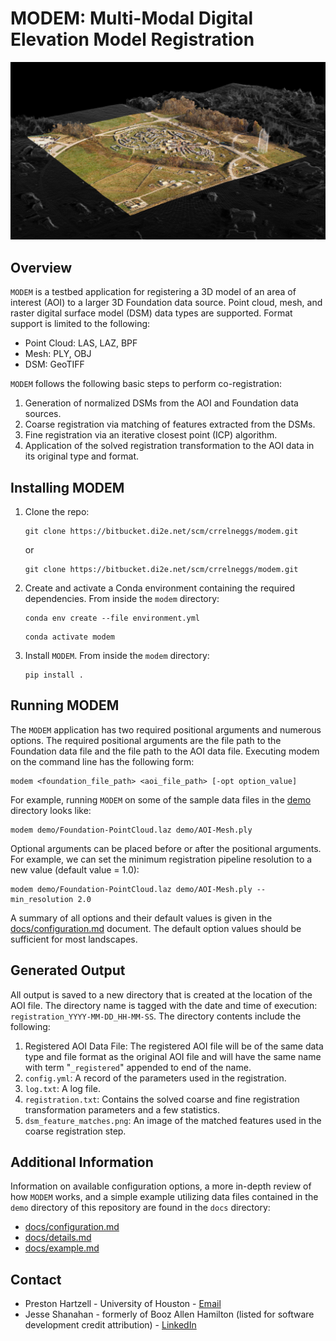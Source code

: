 # MODEM: Multi-Modal Digital Elevation Model Registration
![Registered Mesh](./docs/img/reg_mesh.png)


## Overview
`MODEM` is a testbed application for registering a 3D model of an area of interest (AOI) to a larger 3D Foundation data source. Point cloud, mesh, and raster digital surface model (DSM) data types are supported. Format support is limited to the following:
* Point Cloud: LAS, LAZ, BPF
* Mesh: PLY, OBJ
* DSM: GeoTIFF

`MODEM` follows the following basic steps to perform co-registration:
1. Generation of normalized DSMs from the AOI and Foundation data sources.
2. Coarse registration via matching of features extracted from the DSMs.
3. Fine registration via an iterative closest point (ICP) algorithm.
4. Application of the solved registration transformation to the AOI data in its original type and format.


## Installing MODEM
1. Clone the repo:

    ```
    git clone https://bitbucket.di2e.net/scm/crrelneggs/modem.git
    ```
    or
    ```
    git clone https://bitbucket.di2e.net/scm/crrelneggs/modem.git
    ```

2. Create and activate a Conda environment containing the required dependencies. From inside the `modem` directory:

    ```
    conda env create --file environment.yml
    ```
    ```
    conda activate modem
    ```

3. Install `MODEM`. From inside the `modem` directory:
    ```
    pip install .
    ```


## Running MODEM
The `MODEM` application has two required positional arguments and numerous options. The required positional arguments are the file path to the Foundation data file and the file path to the AOI data file. Executing modem on the command line has the following form:
```
modem <foundation_file_path> <aoi_file_path> [-opt option_value]
```

For example, running `MODEM` on some of the sample data files in the [demo](demo) directory looks like:
```
modem demo/Foundation-PointCloud.laz demo/AOI-Mesh.ply
```

Optional arguments can be placed before or after the positional arguments. For example, we can set the minimum registration pipeline resolution to a new value (default value = 1.0):
```
modem demo/Foundation-PointCloud.laz demo/AOI-Mesh.ply --min_resolution 2.0
```

A summary of all options and their default values is given in the [docs/configuration.md](docs/configuration.md) document. The default option values should be sufficient for most landscapes.


## Generated Output
All output is saved to a new directory that is created at the location of the AOI file. The directory name is tagged with the date and time of execution: `registration_YYYY-MM-DD_HH-MM-SS`. The directory contents include the following:
1. Registered AOI Data File: The registered AOI file will be of the same data type and file format as the original AOI file and will have the same name with term "`_registered`" appended to end of the name.
2. `config.yml`: A record of the parameters used in the registration.
3. `log.txt`: A log file.
4. `registration.txt`: Contains the solved coarse and fine registration transformation parameters and a few statistics.
5. `dsm_feature_matches.png`: An image of the matched features used in the coarse registration step.


## Additional Information
Information on available configuration options, a more in-depth review of how `MODEM` works, and a simple example utilizing data files contained in the `demo` directory of this repository are found in the `docs` directory:
* [docs/configuration.md](docs/configuration.md)
* [docs/details.md](docs/details.md)
* [docs/example.md](docs/example.md)


## Contact
* Preston Hartzell - University of Houston - [Email](pjhartzell@uh.edu)
* Jesse Shanahan - formerly of Booz Allen Hamilton (listed for software development credit attribution) - [LinkedIn](https://www.linkedin.com/in/jesseshanahan/) 


